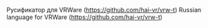 Русификатор для VRWare (https://github.com/hai-vr/vrw-t)
Russian language for VRWare (https://github.com/hai-vr/vrw-t)
